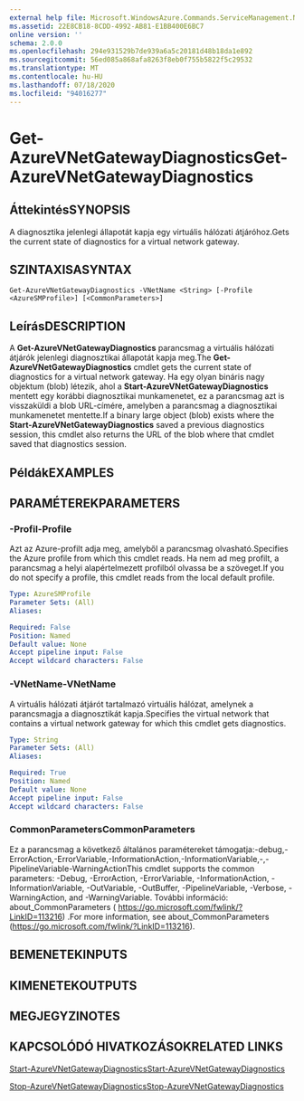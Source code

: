 ```yaml
---
external help file: Microsoft.WindowsAzure.Commands.ServiceManagement.Network.dll-Help.xml
ms.assetid: 22E8CB18-8CDD-4992-AB81-E1BB400E6BC7
online version: ''
schema: 2.0.0
ms.openlocfilehash: 294e931529b7de939a6a5c20181d48b18da1e892
ms.sourcegitcommit: 56ed085a868afa8263f8eb0f755b5822f5c29532
ms.translationtype: MT
ms.contentlocale: hu-HU
ms.lasthandoff: 07/18/2020
ms.locfileid: "94016277"
---
```

# <span data-ttu-id="4c4b5-101">Get-AzureVNetGatewayDiagnostics</span><span class="sxs-lookup"><span data-stu-id="4c4b5-101">Get-AzureVNetGatewayDiagnostics</span></span>

## <span data-ttu-id="4c4b5-102">Áttekintés</span><span class="sxs-lookup"><span data-stu-id="4c4b5-102">SYNOPSIS</span></span>
<span data-ttu-id="4c4b5-103">A diagnosztika jelenlegi állapotát kapja egy virtuális hálózati átjáróhoz.</span><span class="sxs-lookup"><span data-stu-id="4c4b5-103">Gets the current state of diagnostics for a virtual network gateway.</span></span>

## <span data-ttu-id="4c4b5-104">SZINTAXISA</span><span class="sxs-lookup"><span data-stu-id="4c4b5-104">SYNTAX</span></span>

```
Get-AzureVNetGatewayDiagnostics -VNetName <String> [-Profile <AzureSMProfile>] [<CommonParameters>]
```

## <span data-ttu-id="4c4b5-105">Leírás</span><span class="sxs-lookup"><span data-stu-id="4c4b5-105">DESCRIPTION</span></span>
<span data-ttu-id="4c4b5-106">A **Get-AzureVNetGatewayDiagnostics** parancsmag a virtuális hálózati átjárók jelenlegi diagnosztikai állapotát kapja meg.</span><span class="sxs-lookup"><span data-stu-id="4c4b5-106">The **Get-AzureVNetGatewayDiagnostics** cmdlet gets the current state of diagnostics for a virtual network gateway.</span></span>
<span data-ttu-id="4c4b5-107">Ha egy olyan bináris nagy objektum (blob) létezik, ahol a **Start-AzureVNetGatewayDiagnostics** mentett egy korábbi diagnosztikai munkamenetet, ez a parancsmag azt is visszaküldi a blob URL-címére, amelyben a parancsmag a diagnosztikai munkamenetet mentette.</span><span class="sxs-lookup"><span data-stu-id="4c4b5-107">If a binary large object (blob) exists where the **Start-AzureVNetGatewayDiagnostics** saved a previous diagnostics session, this cmdlet also returns the URL of the blob where that cmdlet saved that diagnostics session.</span></span>

## <span data-ttu-id="4c4b5-108">Példák</span><span class="sxs-lookup"><span data-stu-id="4c4b5-108">EXAMPLES</span></span>

## <span data-ttu-id="4c4b5-109">PARAMÉTEREK</span><span class="sxs-lookup"><span data-stu-id="4c4b5-109">PARAMETERS</span></span>

### <span data-ttu-id="4c4b5-110">-Profil</span><span class="sxs-lookup"><span data-stu-id="4c4b5-110">-Profile</span></span>
<span data-ttu-id="4c4b5-111">Azt az Azure-profilt adja meg, amelyből a parancsmag olvasható.</span><span class="sxs-lookup"><span data-stu-id="4c4b5-111">Specifies the Azure profile from which this cmdlet reads.</span></span> <span data-ttu-id="4c4b5-112">Ha nem ad meg profilt, a parancsmag a helyi alapértelmezett profilból olvassa be a szöveget.</span><span class="sxs-lookup"><span data-stu-id="4c4b5-112">If you do not specify a profile, this cmdlet reads from the local default profile.</span></span>

```yaml
Type: AzureSMProfile
Parameter Sets: (All)
Aliases: 

Required: False
Position: Named
Default value: None
Accept pipeline input: False
Accept wildcard characters: False
```

### <span data-ttu-id="4c4b5-113">-VNetName</span><span class="sxs-lookup"><span data-stu-id="4c4b5-113">-VNetName</span></span>
<span data-ttu-id="4c4b5-114">A virtuális hálózati átjárót tartalmazó virtuális hálózat, amelynek a parancsmagja a diagnosztikát kapja.</span><span class="sxs-lookup"><span data-stu-id="4c4b5-114">Specifies the virtual network that contains a virtual network gateway for which this cmdlet gets diagnostics.</span></span>

```yaml
Type: String
Parameter Sets: (All)
Aliases: 

Required: True
Position: Named
Default value: None
Accept pipeline input: False
Accept wildcard characters: False
```

### <span data-ttu-id="4c4b5-115">CommonParameters</span><span class="sxs-lookup"><span data-stu-id="4c4b5-115">CommonParameters</span></span>
<span data-ttu-id="4c4b5-116">Ez a parancsmag a következő általános paramétereket támogatja:-debug,-ErrorAction,-ErrorVariable,-InformationAction,-InformationVariable,-,-PipelineVariable-WarningAction</span><span class="sxs-lookup"><span data-stu-id="4c4b5-116">This cmdlet supports the common parameters: -Debug, -ErrorAction, -ErrorVariable, -InformationAction, -InformationVariable, -OutVariable, -OutBuffer, -PipelineVariable, -Verbose, -WarningAction, and -WarningVariable.</span></span> <span data-ttu-id="4c4b5-117">További információ: about_CommonParameters ( https://go.microsoft.com/fwlink/?LinkID=113216) .</span><span class="sxs-lookup"><span data-stu-id="4c4b5-117">For more information, see about_CommonParameters (https://go.microsoft.com/fwlink/?LinkID=113216).</span></span>

## <span data-ttu-id="4c4b5-118">BEMENETEK</span><span class="sxs-lookup"><span data-stu-id="4c4b5-118">INPUTS</span></span>

## <span data-ttu-id="4c4b5-119">KIMENETEK</span><span class="sxs-lookup"><span data-stu-id="4c4b5-119">OUTPUTS</span></span>

## <span data-ttu-id="4c4b5-120">MEGJEGYZI</span><span class="sxs-lookup"><span data-stu-id="4c4b5-120">NOTES</span></span>

## <span data-ttu-id="4c4b5-121">KAPCSOLÓDÓ HIVATKOZÁSOK</span><span class="sxs-lookup"><span data-stu-id="4c4b5-121">RELATED LINKS</span></span>

[<span data-ttu-id="4c4b5-122">Start-AzureVNetGatewayDiagnostics</span><span class="sxs-lookup"><span data-stu-id="4c4b5-122">Start-AzureVNetGatewayDiagnostics</span></span>](./Start-AzureVNetGatewayDiagnostics.md)

[<span data-ttu-id="4c4b5-123">Stop-AzureVNetGatewayDiagnostics</span><span class="sxs-lookup"><span data-stu-id="4c4b5-123">Stop-AzureVNetGatewayDiagnostics</span></span>](./Stop-AzureVNetGatewayDiagnostics.md)


